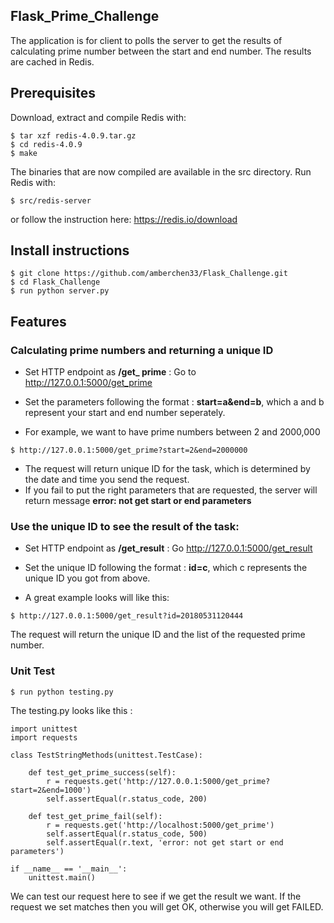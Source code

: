 ## Flask_Prime_Challenge
The application is for client to polls the server to get the results of calculating prime number between the start and end number. The results are cached in Redis. 

## Prerequisites

Download, extract and compile Redis with:

```$ wget http://download.redis.io/releases/redis-4.0.9.tar.gz
$ tar xzf redis-4.0.9.tar.gz
$ cd redis-4.0.9
$ make
```

The binaries that are now compiled are available in the src directory. Run Redis with:

```
$ src/redis-server
```
or follow the instruction here:
https://redis.io/download


## Install instructions
```
$ git clone https://github.com/amberchen33/Flask_Challenge.git
$ cd Flask_Challenge
$ run python server.py
```
## Features

### Calculating prime numbers and returning a unique ID
* Set HTTP endpoint as **/get_ prime** : Go to http://127.0.0.1:5000/get_prime  
* Set the parameters following the format :
**start=a&end=b**, which a and b represent your start and end number seperately. 

* For example, we want to have prime numbers between 2 and 2000,000
```
$ http://127.0.0.1:5000/get_prime?start=2&end=2000000
```

* The request will return unique ID for the task, which is determined by the date and time you send the request.
* If you fail to put the right parameters that are requested, the server will return message **error: not get start or end parameters**

### Use the unique ID to see the result of the task:
* Set HTTP endpoint as **/get_result** : Go http://127.0.0.1:5000/get_result
* Set the unique ID following the format :
**id=c**, which c represents the unique ID you got from above.

* A great example looks will like this:
```
$ http://127.0.0.1:5000/get_result?id=20180531120444
```
The request will return the unique ID and the list of the requested prime number.

### Unit Test
```
$ run python testing.py
```
The testing.py looks like this :

```
import unittest
import requests

class TestStringMethods(unittest.TestCase):

    def test_get_prime_success(self):
        r = requests.get('http://127.0.0.1:5000/get_prime?start=2&end=1000')
        self.assertEqual(r.status_code, 200)

    def test_get_prime_fail(self):
        r = requests.get('http://localhost:5000/get_prime')
        self.assertEqual(r.status_code, 500)
        self.assertEqual(r.text, 'error: not get start or end parameters')

if __name__ == '__main__':
    unittest.main()
```

We can test our request here to see if we get the result we want.
If the request we set matches then you will get OK, otherwise you will get FAILED.


